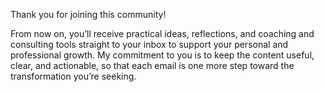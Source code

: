 <p>Thank you for joining this community!</p> <p>From now on, you’ll receive practical ideas, reflections, and coaching and consulting tools straight to your inbox to support your personal and professional growth. My commitment to you is to keep the content useful, clear, and actionable, so that each email is one more step toward the transformation you’re seeking.</p>
